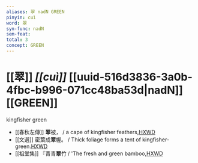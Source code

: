 ```yaml
---
aliases: 翠 nadN GREEN
pinyin: cuì
word: 翠
syn-func: nadN
sem-feat: 
total: 3
concept: GREEN 
---
```

# [[翠]] *[[cuì]]*  [[uuid-516d3836-3a0b-4fbc-b996-071cc48ba53d|nadN]] [[GREEN]]
kingfisher green
 - [[春秋左傳]] **翠**被， / a cape of kingfisher feathers,[HXWD](https://hxwd.org/textview.html?location=KR1e0001_tls_010-319a.10)
 - [[文選]] 密葉成**翠**幄。
                     / Thick foliage forms a tent of kingfisher-green.[HXWD](https://hxwd.org/textview.html?location=KR4h0001_tls_022-3a.10)
 - [[祖堂集]] 『青青**翠**竹 / 'The fresh and green bamboo,[HXWD](https://hxwd.org/textview.html?location=KR6q0002_Yan_003-1125a.45)